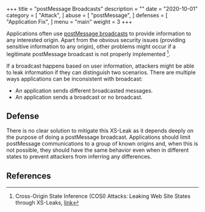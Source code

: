 +++
title = "postMessage Broadcasts"
description = ""
date = "2020-10-01"
category = [
    "Attack",
]
abuse = [
    "postMessage",
]
defenses = [
    "Application Fix",
]
menu = "main"
weight = 3
+++

Applications often use [postMessage broadcasts](https://developer.mozilla.org/en-US/docs/Web/API/Window/postMessage) to provide information to any interested origin. Apart from the obvious security issues (providing sensitive information to any origin), other problems might occur if a legitimate postMessage broadcast is not properly implemented [^1].

If a broadcast happens based on user information, attackers might be able to leak information if they can distinguish two scenarios. There are multiple ways applications can be inconsistent with broadcast:

- An application sends different broadcasted messages.
- An application sends a broadcast or no broadcast.

## Defense

There is no clear solution to mitigate this XS-Leak as it depends deeply on the purpose of doing a postMessage broadcast. Applications should limit postMessage communications to a group of known origins and, when this is not possible, they should have the same behavior even when in different states to prevent attackers from inferring any differences.

## References

[^1]: Cross-Origin State Inference (COSI) Attacks: Leaking Web Site States through XS-Leaks, [link](https://arxiv.org/pdf/1908.02204.pdf)